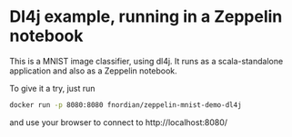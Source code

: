 Dl4j example, running in a Zeppelin notebook
============================================

This is a MNIST image classifier, using dl4j. It runs as a scala-standalone application and also as a Zeppelin notebook.

To give it a try, just run

```bash
docker run -p 8080:8080 fnordian/zeppelin-mnist-demo-dl4j
```

and use your browser to connect to http://localhost:8080/

